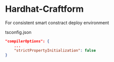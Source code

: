 # Hardhat-Craftform

For consistent smart constract deploy environment

tsconfig.json
```json
"compilerOptions": {
    ...
    "strictPropertyInitialization": false
}
```